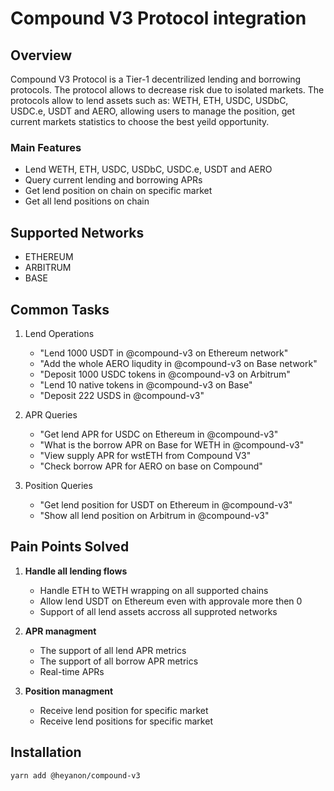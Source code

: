 # Compound V3 Protocol integration

## Overview

Compound V3 Protocol is a Tier-1 decentrilized lending and borrowing protocols. The protocol allows to decrease risk due to isolated markets. The protocols allow to lend assets such as: WETH, ETH, USDC, USDbC, USDC.e, USDT and AERO, allowing users to manage the position, get current markets statistics to choose the best yeild opportunity.

### Main Features

- Lend WETH, ETH, USDC, USDbC, USDC.e, USDT and AERO
- Query current lending and borrowing APRs
- Get lend position on chain on specific market
- Get all lend positions on chain

## Supported Networks

- ETHEREUM
- ARBITRUM
- BASE

## Common Tasks

1. Lend Operations

    - "Lend 1000 USDT in @compound-v3 on Ethereum network"
    - "Add the whole AERO liqudity in @compound-v3 on Base network"
    - "Deposit 1000 USDC tokens in @compound-v3 on Arbitrum"
    - "Lend 10 native tokens in @compound-v3 on Base"
    - "Deposit 222 USDS in @compound-v3"

2. APR Queries

    - "Get lend APR for USDC on Ethereum in @compound-v3"
    - "What is the borrow APR on Base for WETH in @compound-v3"
    - "View supply APR for wstETH from Compound V3"
    - "Check borrow APR for AERO on base on Compound"

3. Position Queries
    - "Get lend position for USDT on Ethereum in @compound-v3"
    - "Show all lend position on Arbitrum in @compound-v3"

## Pain Points Solved

1. **Handle all lending flows**

    - Handle ETH to WETH wrapping on all supported chains
    - Allow lend USDT on Ethereum even with approvale more then 0
    - Support of all lend assets accross all supproted networks

2. **APR managment**

    - The support of all lend APR metrics
    - The support of all borrow APR metrics
    - Real-time APRs

3. **Position managment**
    - Receive lend position for specific market
    - Receive lend positions for specific market

## Installation

```bash
yarn add @heyanon/compound-v3
```
